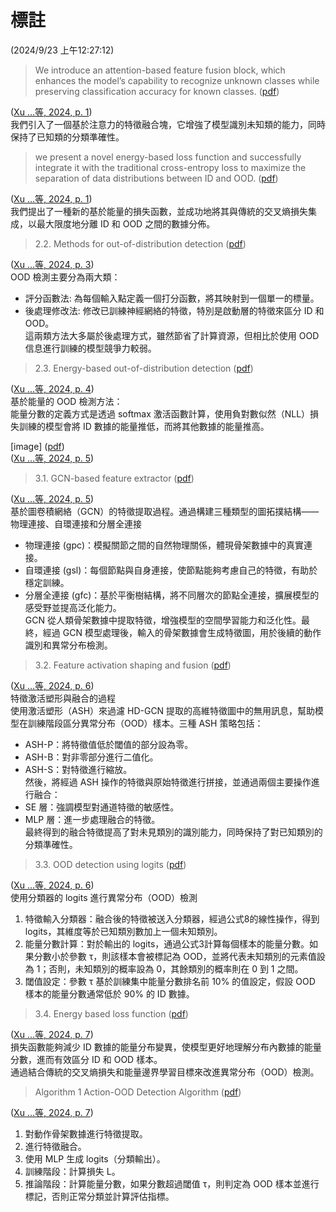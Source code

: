 # 標註  
(2024/9/23 上午12:27:12)

> We introduce an attention-based feature fusion block, which enhances the model’s capability to recognize unknown classes while preserving classification accuracy for known classes. ([pdf](zotero://open-pdf/library/items/9WEYCX5Y?page=1&annotation=69GIAZ7T))

([Xu …等, 2024, p. 1](zotero://select/library/items/36A5ADR4))  
我們引入了一個基於注意力的特徵融合塊，它增強了模型識別未知類的能力，同時保持了已知類的分類準確性。

> we present a novel energy-based loss function and successfully integrate it with the traditional cross-entropy loss to maximize the separation of data distributions between ID and OOD. ([pdf](zotero://open-pdf/library/items/9WEYCX5Y?page=1&annotation=76UT5DMV))

([Xu …等, 2024, p. 1](zotero://select/library/items/36A5ADR4))  
我們提出了一種新的基於能量的損失函數，並成功地將其與傳統的交叉熵損失集成，以最大限度地分離 ID 和 OOD 之間的數據分佈。

> 2.2. Methods for out-of-distribution detection ([pdf](zotero://open-pdf/library/items/9WEYCX5Y?page=3&annotation=W5AIZWS7))

([Xu …等, 2024, p. 3](zotero://select/library/items/36A5ADR4))  
OOD 檢測主要分為兩大類：  
- 評分函數法: 為每個輸入點定義一個打分函數，將其映射到一個單一的標量。  
- 後處理修改法: 修改已訓練神經網絡的特徵，特別是啟動層的特徵來區分 ID 和 OOD。  
這兩類方法大多屬於後處理方式，雖然節省了計算資源，但相比於使用 OOD 信息進行訓練的模型競爭力較弱。

> 2.3. Energy-based out-of-distribution detection ([pdf](zotero://open-pdf/library/items/9WEYCX5Y?page=4&annotation=ZPTLS5H2))

([Xu …等, 2024, p. 4](zotero://select/library/items/36A5ADR4))  
基於能量的 OOD 檢測方法：  
能量分數的定義方式是透過 softmax 激活函數計算，使用負對數似然（NLL）損失訓練的模型會將 ID 數據的能量推低，而將其他數據的能量推高。

[image] ([pdf](zotero://open-pdf/library/items/9WEYCX5Y?page=5&annotation=U69VSFZS))  
([Xu …等, 2024, p. 5](zotero://select/library/items/36A5ADR4))

> 3.1. GCN-based feature extractor ([pdf](zotero://open-pdf/library/items/9WEYCX5Y?page=5&annotation=AM2A4T8P))

([Xu …等, 2024, p. 5](zotero://select/library/items/36A5ADR4))  
基於圖卷積網絡（GCN）的特徵提取過程。通過構建三種類型的圖拓撲結構——物理連接、自環連接和分層全連接  
- 物理連接 (gpc)：模擬關節之間的自然物理關係，體現骨架數據中的真實連接。  
- 自環連接 (gsl)：每個節點與自身連接，使節點能夠考慮自己的特徵，有助於穩定訓練。  
- 分層全連接 (gfc)：基於平衡樹結構，將不同層次的節點全連接，擴展模型的感受野並提高泛化能力。  
GCN 從人類骨架數據中提取特徵，增強模型的空間學習能力和泛化性。最終，經過 GCN 模型處理後，輸入的骨架數據會生成特徵圖，用於後續的動作識別和異常分布檢測。

> 3.2. Feature activation shaping and fusion ([pdf](zotero://open-pdf/library/items/9WEYCX5Y?page=6&annotation=JGMPVUQV))

([Xu …等, 2024, p. 6](zotero://select/library/items/36A5ADR4))  
特徵激活塑形與融合的過程  
使用激活塑形（ASH）來過濾 HD-GCN 提取的高維特徵圖中的無用訊息，幫助模型在訓練階段區分異常分布（OOD）樣本。三種 ASH 策略包括：  
- ASH-P：將特徵值低於閾值的部分設為零。  
- ASH-B：對非零部分進行二值化。  
- ASH-S：對特徵進行縮放。  
然後，將經過 ASH 操作的特徵與原始特徵進行拼接，並通過兩個主要操作進行融合：  
- SE 層：強調模型對通道特徵的敏感性。  
- MLP 層：進一步處理融合的特徵。  
最終得到的融合特徵提高了對未見類別的識別能力，同時保持了對已知類別的分類準確性。

> 3.3. OOD detection using logits ([pdf](zotero://open-pdf/library/items/9WEYCX5Y?page=6&annotation=IBVGFZXS))

([Xu …等, 2024, p. 6](zotero://select/library/items/36A5ADR4))  
使用分類器的 logits 進行異常分布（OOD）檢測  
1. 特徵輸入分類器：融合後的特徵被送入分類器，經過公式8的線性操作，得到 logits，其維度等於已知類別數加上一個未知類別。  
2. 能量分數計算：對於輸出的 logits，通過公式3計算每個樣本的能量分數。如果分數小於參數 τ，則該樣本會被標記為 OOD，並將代表未知類別的元素值設為 1；否則，未知類別的概率設為 0，其餘類別的概率則在 0 到 1 之間。  
3. 閾值設定：參數 τ 基於訓練集中能量分數排名前 10% 的值設定，假設 OOD 樣本的能量分數通常低於 90% 的 ID 數據。

> 3.4. Energy based loss function ([pdf](zotero://open-pdf/library/items/9WEYCX5Y?page=7&annotation=ANEPS5II))

([Xu …等, 2024, p. 7](zotero://select/library/items/36A5ADR4))  
損失函數能夠減少 ID 數據的能量分布變異，使模型更好地理解分布內數據的能量分數，進而有效區分 ID 和 OOD 樣本。  
通過結合傳統的交叉熵損失和能量邊界學習目標來改進異常分布（OOD）檢測。

> Algorithm 1 Action-OOD Detection Algorithm ([pdf](zotero://open-pdf/library/items/9WEYCX5Y?page=7&annotation=7NRG3WZ5))

([Xu …等, 2024, p. 7](zotero://select/library/items/36A5ADR4))  
1. 對動作骨架數據進行特徵提取。  
2. 進行特徵融合。  
3. 使用 MLP 生成 logits（分類輸出）。  
4. 訓練階段：計算損失 L。  
5. 推論階段：計算能量分數，如果分數超過閾值 τ，則判定為 OOD 樣本並進行標記，否則正常分類並計算評估指標。
